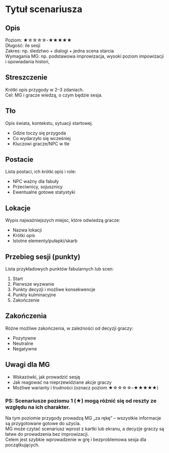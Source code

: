 # Tytuł scenariusza

## Opis  
Poziom: ★☆☆☆☆-★★★★★  
Długość: ile sesji  
Zakres: np. śledztwo + dialogi + jedna scena starcia  
Wymagania MG: np. podstawowa improwizacja, wysoki poziom impowizacji i opowiadania histori,  

## Streszczenie
Krótki opis przygody w 2–3 zdaniach.  
Cel: MG i gracze wiedzą, o czym będzie sesja.

## Tło
Opis świata, kontekstu, sytuacji startowej.  
- Gdzie toczy się przygoda  
- Co wydarzyło się wcześniej  
- Kluczowi gracze/NPC w tle  

## Postacie
Lista postaci, ich krótki opis i role:  
- NPC ważny dla fabuły  
- Przeciwnicy, sojusznicy  
- Ewentualne gotowe statystyki  

## Lokacje
Wypis najważniejszych miejsc, które odwiedzą gracze:  
- Nazwa lokacji  
- Krótki opis  
- Istotne elementy/pułapki/skarb  

## Przebieg sesji (punkty)
Lista przykładowych punktów fabularnych lub scen:  
1. Start  
2. Pierwsze wyzwanie  
3. Punkty decyzji i możliwe konsekwencje  
4. Punkty kulminacyjne  
5. Zakończenie  

## Zakończenia
Różne możliwe zakończenia, w zależności od decyzji graczy:  
- Pozytywne  
- Neutralne  
- Negatywne  

## Uwagi dla MG
- Wskazówki, jak prowadzić sesję  
- Jak reagować na nieprzewidziane akcje graczy  
- Możliwe warianty i trudności (oznacz poziom ★☆☆☆☆–★★★★★)
  
  
  

### PS: Scenariusze poziomu 1 (★) mogą różnić się od reszty ze względu na ich charakter.
Na tym poziomie przygody prowadzą MG „za rękę” – wszystkie informacje są przygotowane gotowe do użycia.  
MG może czytać scenariusz wprost z kartki lub ekranu, a decyzje graczy są łatwe do prowadzenia bez improwizacji.  
Celem jest szybkie wprowadzenie w grę i bezproblemowa sesja dla początkujących.
